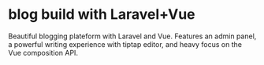 # blog build with Laravel+Vue
Beautiful blogging plateform with Laravel and Vue. Features an admin panel, a powerful writing experience with tiptap editor, and heavy focus on the Vue composition API.

